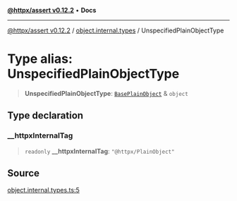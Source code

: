 [**@httpx/assert v0.12.2**](../../README.md) • **Docs**

***

[@httpx/assert v0.12.2](../../README.md) / [object.internal.types](../README.md) / UnspecifiedPlainObjectType

# Type alias: UnspecifiedPlainObjectType

> **UnspecifiedPlainObjectType**: [`BasePlainObject`](BasePlainObject.md) & `object`

## Type declaration

### \_\_httpxInternalTag

> `readonly` **\_\_httpxInternalTag**: `"@httpx/PlainObject"`

## Source

[object.internal.types.ts:5](https://github.com/belgattitude/httpx/blob/736f60a5e7cab55c1cdb451c3a30a47ad2eca5ed/packages/assert/src/object.internal.types.ts#L5)
